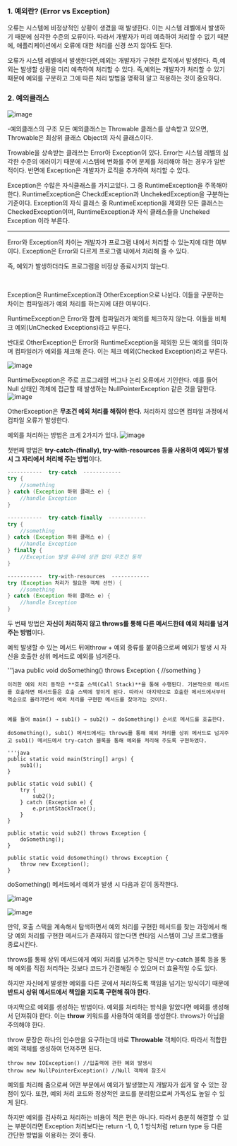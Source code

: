 ### 1. 예외란? (Error vs Exception)

오류는 시스템에 비정상적인 상황이 생겼을 때 발생한다. 이는 시스템 레벨에서 발생하기 때문에 심각한 수준의 오류이다. 따라서 개발자가 미리 예측하여 처리할 수 없기 때문에, 애플리케이션에서 오류에 대한 처리를 신경 쓰지 않아도 된다.

오류가 시스템 레벨에서 발생한다면,예외는 개발자가 구현한 로직에서 발생한다. 즉,예외는 발생할 상황을 미리 예측하여 처리할 수 있다. 즉,예외는 개발자가 처리할 수 있기 때문에 예외를 구분하고 그에 따른 처리 방법을 명확히 알고 적용하는 것이 중요하다.

### 2. 예외클래스
![image](https://user-images.githubusercontent.com/128464859/228566241-2d434ab4-0852-4f52-bb94-d91e6feb8b24.png)

-예외클래스의 구조
모든 예외클래스는 Throwable 클래스를 상속받고 있으면, Throwable은 최상위 클래스 Object의 자식 클래스이다.

Trowable을 상속받는 클래쓰는 Error아 Exception이 있다. Error는 시스템 레벨의 심각한 수준의 에러이기 때문에 시스템에 변화를 주어 문제를 처리해야 하는 경우가 일반적이다. 반면에 Exception은 개발자가 로직을 추가하여 처리할 수 있다.

Exception은 수많은 자식클래스를 가지고있다. 그 중 RuntimeException을 주목해야 한다. RuntimeException은 CheckdException과 UnchekedException을 구분하는 기준이다. Exception의 자식 클래스 중 RuntimeException을 제외한 모든 클래스는 CheckedException이며, RuntimeException과 자식 클래스들을 Uncheked Exception 이라 부른다. 

<hr/>

​Error와 Exception의 차이는 개발자가 프로그램 내에서 처리할 수 있는지에 대한 여부이다. Exception은 Error와 다르게 프로그램 내에서 처리해 줄 수 있다.

​즉, 예외가 발생하더라도 프로그램을 비정상 종료시키지 않는다.

​

​Exception은 RuntimeException과 OtherException으로 나뉜다. 이들을 구분하는 차이는 컴파일러가 예외 처리를 하는지에 대한 여부이다.

​RuntimeException은 Error와 함께 컴파일러가 예외를 체크하지 않는다. 이들을 비체크 예외(UnChecked Exceptions)라고 부른다.

​반대로 OtherException은 Error와 RuntimeException을 제외한 모든 예외를 의미하며 컴파일러가 예외를 체크해 준다. 이는 체크 예외(Checked Exception)라고 부른다.

![image](https://user-images.githubusercontent.com/128464859/228690971-68071c07-dbb5-4666-aa2a-2c8867113636.png)

 

RuntimeException은 주로 프로그래밍 버그나 논리 오류에서 기인한다. 예를 들어 Null 상태인 객체에 접근할 때 발생하는 NullPointerException 같은 것을 말한다.
![image](https://user-images.githubusercontent.com/128464859/228804582-cbe8c6f8-293e-4200-9b9c-fc2d925fe249.png)

OtherException은 **무조건 예외 처리를 해줘야 한다.** 처리하지 않으면 컴파일 과정에서 컴파일 오류가 발생한다.

예외를 처리하는 방법은 크게 2가지가 있다.
![image](https://user-images.githubusercontent.com/128464859/228806114-3fe6e1c4-b522-4689-8a69-f7c7a53dff71.png)

첫번째 방법은 **try-catch-(finally), try-with-resources 등을 사용하여 예외가 발생 시 그 자리에서 처리해 주는 방법**이다.

```java
-----------  try-catch  ------------
try {
    //something
} catch (Exception 하위 클래스 e) { 
    //handle Exception
}

-----------  try-catch-finally  ------------
try {
    //something
} catch (Exception 하위 클래스 e) { 
    //handle Exception
} finally {
    //Exception 발생 유무에 상관 없이 무조건 동작
}

-----------  try-with-resources  ------------
try (Exception 처리가 필요한 객체 선언) {
	//something	
} catch (Exception 하위 클래스 e) {
    //handle Exception
}
```



두 번째 방법은 **자신이 처리하지 않고 throws를 통해 다른 메서드한테 예외 처리를 넘겨주는 방법**이다. 

예왹 발생할 수 있는 메서드 뒤에throw + 예외 종류를 붙여줌으로써 예외가 발생 시 자신을 호출한 상위 메서드로 예외를 넘겨준다. 

'''java
public void doSomething() throws Exception { 
	//something
}
```
이러한 예외 처리 동작은 **호출 스텍(Call Stack)**을 통해 수행된다. 기본적으로 메서드를 호출하면 메서드들은 호출 스택에 쌓이게 된다. 따라서 마지막으로 호출한 메서드에서부터 역순으로 올라가면서 예외 처리를 구현한 메서드를 찾아가는 것이다.


예를 들어 main() → sub1() → sub2() → doSomething() 순서로 메서드를 호출한다.

doSomething(), sub1() 메서드에서는 throws를 통해 예외 처리를 상위 메서드로 넘겨주고 sub1() 메서드에서 try-catch 블록을 통해 예외를 처리해 주도록 구현하였다.

'''java
public static void main(String[] args) {
	sub1();
}
	
public static void sub1() {
	try {
		sub2();
	} catch (Exception e) {
		e.printStackTrace();
	}
}
	
public static void sub2() throws Exception {
	doSomething();
}

public static void doSomething() throws Exception {
	throw new Exception();
}
```
doSomething() 메서드에서 예외가 발생 시 다음과 같이 동작한다.

![image](https://user-images.githubusercontent.com/128464859/228810153-0f4f426e-3ea9-4202-98e3-885ced8a37ef.png)

![image](https://user-images.githubusercontent.com/128464859/228810206-3b8b5e70-c935-4ff9-b839-46bcebdc4fff.png)

만약, 호출 스택을 계속해서 탐색하면서 예외 처리를 구현한 메서드를 찾는 과정에서 해당 예외 처리를 구현한 메서드가 존재하지 않는다면 런타임 시스템이 그냥 프로그램을 종료시킨다.

throws를 통해 상위 메서드에게 예외 처리를 넘겨주는 방식은 try-catch 블록 등을 통해 예외를 직접 처리하는 것보다 코드가 간결해질 수 있으며 더 효율적일 수도 있다.

하지만 자신에게 발생한 예외를 다른 곳에서 처리하도록 책임을 넘기는 방식이기 때문에 **반드시 상위 메서드에서 책임을 지도록 구현해 줘야 한다.**


마지막으로 예외를 생성하는 방법이다. 예외를 처리하는 방식을 알았다면 예외를 생성해서 던져줘야 한다. 이는 **throw** 키워드를 사용하여 예외를 생성한다. throws가 아님을 주의해야 한다.

throw 문장은 하나의 인수만을 요구하는데 바로 **Throwable** 객체이다. 따라서 적합한 예외 객체를 생성하여 던져주면 된다.
````
throw new IOException() //입출력에 관한 예외 발생시
throw new NullPointerException() //Null 객체에 참조시
````

예외를 처리해 줌으로써 어떤 부분에서 예외가 발생했는지 개발자가 쉽게 알 수 있는 장점이 있다. 또한, 예외 처리 코드와 정상적인 코드를 분리함으로써 가독성도 높일 수 있게 된다.

하지만 예외를 검사하고 처리하는 비용이 적은 편은 아니다. 따라서 충분히 해결할 수 있는 부분이라면 Exception 처리보다는 return -1, 0, 1 방식처럼 return type 등 다른 간단한 방법을 이용하는 것이 좋다.
